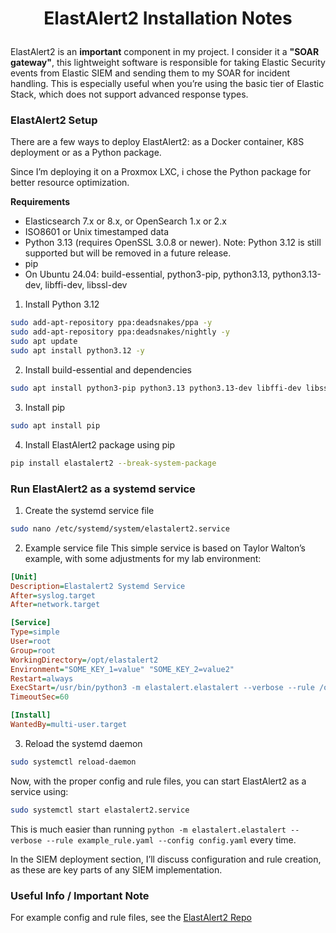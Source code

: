 <h1 align="center">

ElastAlert2 Installation Notes

</h1>

ElastAlert2 is an **important** component in my project. I consider it a **"SOAR gateway"**, this lightweight software is responsible for taking Elastic Security events from Elastic SIEM and sending them to my SOAR for incident handling. This is especially useful when you’re using the basic tier of Elastic Stack, which does not support advanced response types.

### ElastAlert2 Setup
There are a few ways to deploy ElastAlert2: as a Docker container, K8S deployment or as a Python package.

Since I’m deploying it on a Proxmox LXC, i chose the Python package for better resource optimization.

**Requirements**
- Elasticsearch 7.x or 8.x, or OpenSearch 1.x or 2.x
- ISO8601 or Unix timestamped data
- Python 3.13 (requires OpenSSL 3.0.8 or newer). Note: Python 3.12 is still supported but will be removed in a future release.
- pip
- On Ubuntu 24.04: build-essential, python3-pip, python3.13, python3.13-dev, libffi-dev, libssl-dev

1. Install Python 3.12
```bash
sudo add-apt-repository ppa:deadsnakes/ppa -y
sudo add-apt-repository ppa:deadsnakes/nightly -y
sudo apt update
sudo apt install python3.12 -y
```

2. Install build-essential and dependencies
```bash
sudo apt install python3-pip python3.13 python3.13-dev libffi-dev libssl-dev
```

3. Install pip
```bash
sudo apt install pip
```

4. Install ElastAlert2 package using pip
```bash
pip install elastalert2 --break-system-package
```

### Run ElastAlert2 as a systemd service
1. Create the systemd service file
```bash
sudo nano /etc/systemd/system/elastalert2.service
```

2. Example service file
This simple service is based on Taylor Walton’s example, with some adjustments for my lab environment:

```ini
[Unit]
Description=Elastalert2 Systemd Service
After=syslog.target
After=network.target

[Service]
Type=simple
User=root
Group=root
WorkingDirectory=/opt/elastalert2
Environment="SOME_KEY_1=value" "SOME_KEY_2=value2"
Restart=always
ExecStart=/usr/bin/python3 -m elastalert.elastalert --verbose --rule /opt/elastalert2/rules/http/http_post.yaml --config config.yaml
TimeoutSec=60

[Install]
WantedBy=multi-user.target
```

3. Reload the systemd daemon
```bash
sudo systemctl reload-daemon
```

Now, with the proper config and rule files, you can start ElastAlert2 as a service using:
```bash
sudo systemctl start elastalert2.service
```
This is much easier than running `python -m elastalert.elastalert --verbose --rule example_rule.yaml --config config.yaml` every time.

In the SIEM deployment section, I’ll discuss configuration and rule creation, as these are key parts of any SIEM implementation.

### Useful Info / Important Note
For example config and rule files, see the [ElastAlert2 Repo](https://github.com/jertel/elastalert2)
